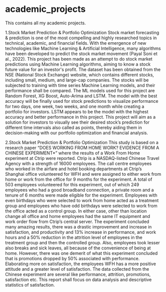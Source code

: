 # academic_projects
This contains all my academic projects.

1.Stock Market Prediction & Portfolio Optimization 
Stock market forecasting & prediction is one of the most compelling and highly researched topics in technical, academic, and financial fields. With the emergence of new technologies like Machine Learning & Artificial Intelligence, many algorithms have been developed to predict the stock market movement (Payal Soni et al., 2022). This project has been made as an attempt to do stock market predictions using Machine Learning algorithms, aiming to know a stock future value for an investor's profit.
The dataset has been obtained from the NSE (National Stock Exchange) website, which contains different stocks, including small, medium, and large-cap companies. The stocks will be subjected to training with time series Machine Learning models, and their performance shall be compared. The ML models used for this project are Random Forest, XG Boost, Auto-Arima and LSTM. The model with the best accuracy will be finally used for stock predictions to visualize performance for two days, one week, two weeks, and one month while creating a portfolio for investors. LSTM appears to be the model with the highest accuracy and better performance in this project.
This project will aim as a solution for investors to visually see their desired stock’s prediction for different time intervals also called as points, thereby aiding them in decision-making with our portfolio optimization and financial analysis.

2.Stock Market Prediction & Portfolio Optimization 
This study is based on a research paper “DOES WORKING FROM HOME WORK? EVIDENCE FROM A CHINESE EXPERIMENT*” where the results of a Work From Home experiment at Ctrip were reported. Ctrip is a NASDAQ-listed Chinese Travel Agency with a strength of 16000 employees.
The call centre employees who worked in the airfare and hotel booking departments at Ctrip’s Shanghai office volunteered for WFH and were assigned to either work from home or work from the office for 9 months for the experiment. A total of 503 employees volunteered for this experiment, out of which 249 employees who had a good broadband connection, a private room and a tenure of 6 months were made eligible for the experiment. Employees with even birthdays who were selected to work from home acted as a treatment group and employees who have odd birthdays were selected to work from the office acted as a control group. In either case, other than location change all office and home employees had the same IT equipment and work order flow from Ctrip’s central server.
The experiment concluded many amazing results, there was a drastic improvement and increase in satisfaction, and productivity and 13% increase in performance, and work hours and a 50% reduction in the attrition level of employees in the treatment group and then the controlled group. Also, employees took lesser also breaks and sick leaves, all because of the convenience of being at home. However, there was one demerit of what this experiment concluded that is promotions dropped by 50% associated with performance.
Elaborating more on satisfaction, the employees WFH has a more positive attitude and a greater level of satisfaction. The data collected from the Chinese experiment are several like performance, attrition, promotions, satisfaction etc. This report shall focus on data analysis and descriptive statistics of satisfaction.
